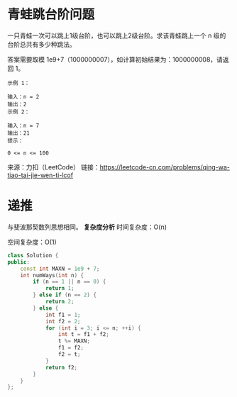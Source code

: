 # 青蛙跳台阶问题

一只青蛙一次可以跳上1级台阶，也可以跳上2级台阶。求该青蛙跳上一个 n 级的台阶总共有多少种跳法。

答案需要取模 1e9+7（1000000007），如计算初始结果为：1000000008，请返回 1。

```
示例 1：

输入：n = 2
输出：2
示例 2：

输入：n = 7
输出：21
提示：

0 <= n <= 100
```
来源：力扣（LeetCode）
链接：https://leetcode-cn.com/problems/qing-wa-tiao-tai-jie-wen-ti-lcof

# 递推
与斐波那契数列思想相同。
**复杂度分析**
时间复杂度：O(n)

空间复杂度：O(1)
```cpp
class Solution {
public:
    const int MAXN = 1e9 + 7;
    int numWays(int n) {
        if (n == 1 || n == 0) {
            return 1;
        } else if (n == 2) {
            return 2;
        } else {
            int f1 = 1;
            int f2 = 2;
            for (int i = 3; i <= n; ++i) {
                int t = f1 + f2;
                t %= MAXN;
                f1 = f2;
                f2 = t;
            }
            return f2;
        }
    }
};
```